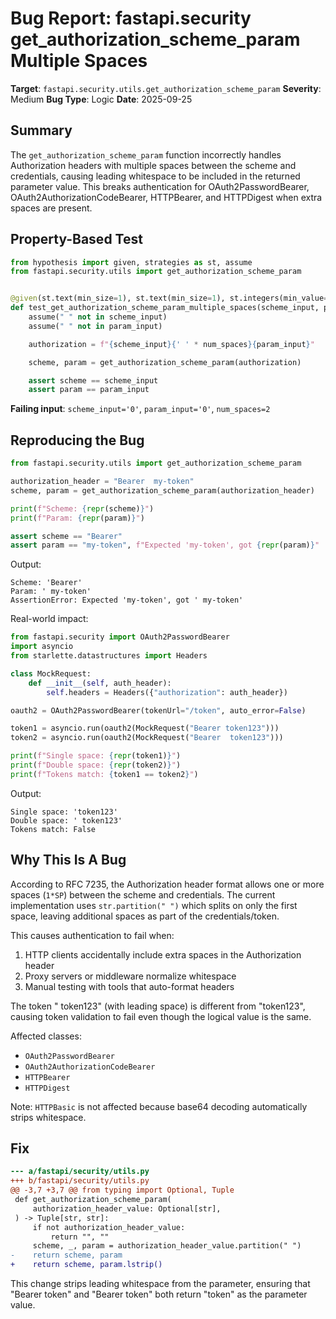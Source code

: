# Bug Report: fastapi.security get_authorization_scheme_param Multiple Spaces

**Target**: `fastapi.security.utils.get_authorization_scheme_param`
**Severity**: Medium
**Bug Type**: Logic
**Date**: 2025-09-25

## Summary

The `get_authorization_scheme_param` function incorrectly handles Authorization headers with multiple spaces between the scheme and credentials, causing leading whitespace to be included in the returned parameter value. This breaks authentication for OAuth2PasswordBearer, OAuth2AuthorizationCodeBearer, HTTPBearer, and HTTPDigest when extra spaces are present.

## Property-Based Test

```python
from hypothesis import given, strategies as st, assume
from fastapi.security.utils import get_authorization_scheme_param


@given(st.text(min_size=1), st.text(min_size=1), st.integers(min_value=2, max_value=10))
def test_get_authorization_scheme_param_multiple_spaces(scheme_input, param_input, num_spaces):
    assume(" " not in scheme_input)
    assume(" " not in param_input)

    authorization = f"{scheme_input}{' ' * num_spaces}{param_input}"

    scheme, param = get_authorization_scheme_param(authorization)

    assert scheme == scheme_input
    assert param == param_input
```

**Failing input**: `scheme_input='0'`, `param_input='0'`, `num_spaces=2`

## Reproducing the Bug

```python
from fastapi.security.utils import get_authorization_scheme_param

authorization_header = "Bearer  my-token"
scheme, param = get_authorization_scheme_param(authorization_header)

print(f"Scheme: {repr(scheme)}")
print(f"Param: {repr(param)}")

assert scheme == "Bearer"
assert param == "my-token", f"Expected 'my-token', got {repr(param)}"
```

Output:
```
Scheme: 'Bearer'
Param: ' my-token'
AssertionError: Expected 'my-token', got ' my-token'
```

Real-world impact:
```python
from fastapi.security import OAuth2PasswordBearer
import asyncio
from starlette.datastructures import Headers

class MockRequest:
    def __init__(self, auth_header):
        self.headers = Headers({"authorization": auth_header})

oauth2 = OAuth2PasswordBearer(tokenUrl="/token", auto_error=False)

token1 = asyncio.run(oauth2(MockRequest("Bearer token123")))
token2 = asyncio.run(oauth2(MockRequest("Bearer  token123")))

print(f"Single space: {repr(token1)}")
print(f"Double space: {repr(token2)}")
print(f"Tokens match: {token1 == token2}")
```

Output:
```
Single space: 'token123'
Double space: ' token123'
Tokens match: False
```

## Why This Is A Bug

According to RFC 7235, the Authorization header format allows one or more spaces (`1*SP`) between the scheme and credentials. The current implementation uses `str.partition(" ")` which splits on only the first space, leaving additional spaces as part of the credentials/token.

This causes authentication to fail when:
1. HTTP clients accidentally include extra spaces in the Authorization header
2. Proxy servers or middleware normalize whitespace
3. Manual testing with tools that auto-format headers

The token " token123" (with leading space) is different from "token123", causing token validation to fail even though the logical value is the same.

Affected classes:
- `OAuth2PasswordBearer`
- `OAuth2AuthorizationCodeBearer`
- `HTTPBearer`
- `HTTPDigest`

Note: `HTTPBasic` is not affected because base64 decoding automatically strips whitespace.

## Fix

```diff
--- a/fastapi/security/utils.py
+++ b/fastapi/security/utils.py
@@ -3,7 +3,7 @@ from typing import Optional, Tuple
 def get_authorization_scheme_param(
     authorization_header_value: Optional[str],
 ) -> Tuple[str, str]:
     if not authorization_header_value:
         return "", ""
     scheme, _, param = authorization_header_value.partition(" ")
-    return scheme, param
+    return scheme, param.lstrip()
```

This change strips leading whitespace from the parameter, ensuring that "Bearer  token" and "Bearer token" both return "token" as the parameter value.